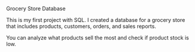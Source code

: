 Grocery Store Database

This is my first project with SQL. I created a database for a grocery store that includes products, customers, orders, and sales reports.

You can analyze what products sell the most and check if product stock is low.
